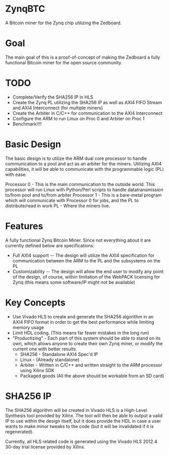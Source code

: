 ZynqBTC
=======

A Bitcoin miner for the Zynq chip utilizing the Zedboard.

Goal
====

The main goal of this is a proof-of-concept of making the Zedboard a fully functional Bitcoin miner for the open source community.

TODO
====

- Complete/Verify the SHA256 IP in HLS
- Create the Zynq PL utilizing the SHA256 IP as well as AXI4 FIFO Stream and AXI4 Interconnect (for multiple miners)
- Create the Arbiter in C/C++ for communication to the AXI4 Interconnect
- Configure the ARM to run Linux on Proc 0 and Arbiter on Proc 1
- Benchmark!!!!

Basic Design
============

The basic design is to utilize the ARM dual core processor to handle communication to a pool and act as an arbiter for the miners. Utilizing AXI4 capabilities, it will be able to communicate with the programmable logic (PL) with ease.

Processor 0 - This is the main communication to the outside world. This processor will run Linux with Python/Perl scripts to handle datatransmission to/from pool and to/from arbiter
Processor 1 - This is a bare-metal program which will communicate with Processor 0 for jobs, and the PL to distribute/read in work
PL - Where the miners live.

Features
========

A fully functional Zynq Bitcoin Miner. Since not everything about it are currently defined below are specifications:
- Full AXI4 support -- The design will utilize the AXI4 specification for communication between the ARM to the PL and the subsystems on the PL
- Customizability -- The design will allow the end user to modify any point of the design, of course, within limitation of the WebPACK licensing for Zynq (this means some software/IP might not be available)

Key Concepts
============

- Use Vivado HLS to create and generate the SHA256 algorithm in an AXI4 FIFO format in order to get the best performance while limiting memory usage
- Limit HDL coding. (This means far fewer mistakes in the long run)
- "Productizing" - Each part of this system should be able to stand on its own, which allows anyone to create their own Zynq miner, or modify the current one with better results.
	- SHA256 - Standalone AXI4 Spec'd IP
	- Linux - (Already standalone)
	- Arbiter - Written in C/C++ and written straight to the ARM processor using Xilinx SDK
	- Packaged goods (All the above should be workable from an SD card)

SHA256 IP
=========

The SHA256 algorithm will be created in Vivado HLS is a High-Level Synthesis tool provided by Xilinx. The tool will then be able to output a valid IP to use within the design itself, but it does provide the HDL in case a user wants to make minor tweaks to the code (but it will be invalidated if it is regenerated).


Currently, all HLS related code is generated using the Vivado HLS 2012.4 30-day trial license provided by Xilinx.